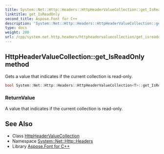 ```yaml
---
title: System::Net::Http::Headers::HttpHeaderValueCollection::get_IsReadOnly method
linktitle: get_IsReadOnly
second_title: Aspose.Font for C++
description: 'System::Net::Http::Headers::HttpHeaderValueCollection::get_IsReadOnly method. Gets a value that indicates if the current collection is read-only in C++.'
type: docs
weight: 200
url: /cpp/system.net.http.headers/httpheadervaluecollection/get_isreadonly/
---
```

## HttpHeaderValueCollection::get_IsReadOnly method


Gets a value that indicates if the current collection is read-only.

```cpp
bool System::Net::Http::Headers::HttpHeaderValueCollection<T>::get_IsReadOnly()
```


### ReturnValue

A value that indicates if the current collection is read-only.

## See Also

* Class [HttpHeaderValueCollection](../)
* Namespace [System::Net::Http::Headers](../../)
* Library [Aspose.Font for C++](../../../)
